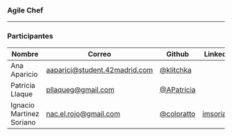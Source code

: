 ### Agile Chef
----
                    
### Participantes
                    
| Nombre | Correo | Github | Linkedin |
| ------------- | ------------- | ------------- | ------------- |
| Ana Aparicio | aaparici@student.42madrid.com  | [@klitchka](https://github.com/klitchka "@klitchka") | |
| Patricia Llaque  | pllaqueg@gmail.com  | [@APatricia](https://github.com/APatricia "@APatricia") | |
| Ignacio Martinez Soriano | nac.el.rojo@gmail.com | [@coloratto](https://github.com/coloratto)| [imsoriano](https://www.linkedin.com/in/imsoriano/) |
